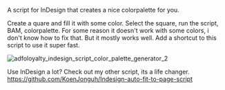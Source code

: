 A script for InDesign that creates a nice colorpalette for you.

Create a quare and fill it with some color. Select the square, run the script, BAM, colorpalette.
For some reason it doesn't work with some colors, i don't know how to fix that. But it mostly works well.
Add a shortcut to this script to use it super fast.

![adfoloyalty_indesign_script_color_palette_generator_2](https://github.com/KoenJonguh/InDesign-Color-Palette-Generator/assets/28997723/3f9dbca7-df87-4b64-ac68-98dae981b954)

Use InDesign a lot? Check out my other script, its a life changer.
https://github.com/KoenJonguh/Indesign-auto-fit-to-page-script
